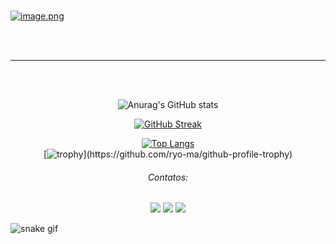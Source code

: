 </br>

[![image.png](https://i.postimg.cc/9QMVHk2y/image.png)](https://postimg.cc/TpZBrCpP)

</br>
</br>
<hr size="1" width="100%" align="center" noshade>
</br>
</br>
<div align="center">
  
![Anurag's GitHub stats](https://github-readme-stats.vercel.app/api?username=rozendox&show_icons=true&theme=radical) 

<a href="https://git.io/streak-stats"><img src="https://streak-stats.demolab.com?user=rozendox&theme=burnt-neon&locale=pt_BR&date_format=j%20M%5B%20Y%5D&card_width=490&fire=7D31EB&background=30%2C306BFF%2CB921EB&border=E738EB" alt="GitHub Streak" /></a>

</div>

<div align="center">
  
[![Top Langs](https://github-readme-stats.vercel.app/api/top-langs/?username=rozendox&layout=compact)](https://github.com/rozendox/github-readme-stats) 
</br> 
[![trophy](https://github-profile-trophy.vercel.app/?username=rozendox&row=2&column=4&theme=onedark&column=3&margin-w=15&margin-h=15&title=Repositories,Commits,Stars,Followers,)](https://github.com/ryo-ma/github-profile-trophy)

</div>

<h6> <p align="center"> <i>  Contatos:</i> </p> </h6>


<div>
  <p align="center">
  <a href="https://instagram.com/rozendox_" target="_blank"><img src="https://img.shields.io/badge/-Instagram-%23E4405F?style=for-the-badge&logo=instagram&logoColor=white" target="_blank"></a>
  <a href = "mailto:roxy.py@protonmail.com"><img src="https://img.shields.io/badge/Gmail-D14836?style=for-the-badge&logo=gmail&logoColor=white" target="_blank"></a>
  <a href="https://www.linkedin.com/in/cgrox/" target="_blank"><img src="https://img.shields.io/badge/-LinkedIn-%230077B5?style=for-the-badge&logo=linkedin&logoColor=white" target="_blank"></a>  

</div>



![snake gif](https://github.com/rozendox/rozendox/blob/output/github-contribution-grid-snake.gif)

